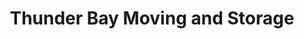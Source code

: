 ---
title: "Thunder Bay Moving and Storage"
url: /alpena/thunder-bay-moving-and-storage/
shop: storage rental
---